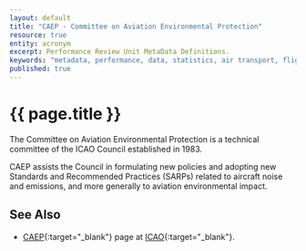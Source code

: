 ```yaml
---
layout: default
title: "CAEP - Committee on Aviation Environmental Protection"
resource: true
entity: acronym
excerpt: Performance Review Unit MetaData Definitions.
keywords: "metadata, performance, data, statistics, air transport, flights, europe, delay, safety"
published: true
---
```


# {{ page.title }}

The Committee on Aviation Environmental Protection is a technical committee of
the ICAO Council established in 1983.

CAEP assists the Council in formulating new policies and adopting new
Standards and Recommended Practices (SARPs) related to aircraft noise
and emissions, and more generally to aviation environmental impact.

## See Also

* [CAEP][caepICAO]{:target="_blank"} page at [ICAO][icao]{:target="_blank"}.

[caepICAO]: <www.icao.int/ENVIRONMENTAL-PROTECTION/Pages/CAEP.aspx> "Committee on Aviation Environmental Protection - ICAO"
[icao]: <http://www.icao.int> "ICAO"